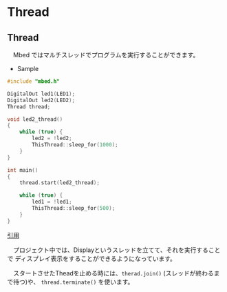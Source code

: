 # Thread

## Thread
　Mbed ではマルチスレッドでプログラムを実行することができます。

- Sample
```cpp
#include "mbed.h"

DigitalOut led1(LED1);
DigitalOut led2(LED2);
Thread thread;

void led2_thread()
{
    while (true) {
        led2 = !led2;
        ThisThread::sleep_for(1000);
    }
}

int main()
{
    thread.start(led2_thread);

    while (true) {
        led1 = !led1;
        ThisThread::sleep_for(500);
    }
}
```

[引用](https://os.mbed.com/docs/mbed-os/v6.13/apis/thread.html)

　プロジェクト中では、Displayというスレッドを立てて、それを実行することで
ディスプレイ表示をすることができるようになっています。

　スタートさせたTheadを止める時には、`therad.join()` (スレッドが終わるまで待つ)や、
`thread.terminate()` を使います。
